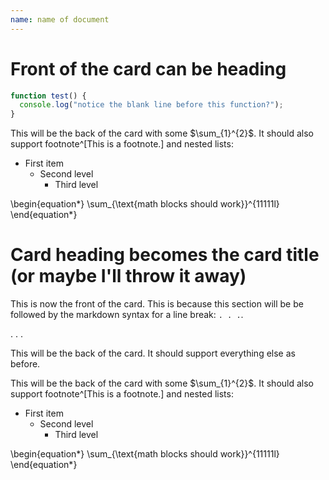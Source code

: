 ```yaml
---
name: name of document
---
```


# Front of the card can be heading

```javascript
function test() {
  console.log("notice the blank line before this function?");
}
```

This will be the back of the card with some $\sum_{1}^{2}$. It should also
support footnote^[This is a footnote.] and nested lists:

- First item
  - Second level
    - Third level

\begin{equation*}
  \sum_{\text{math blocks should work}}^{11111l}
\end{equation*}

# Card heading becomes the card title (or maybe I'll throw it away)

This is now the front of the card. This is because this section will be be
followed by the markdown syntax for a line break: `. . .`.

. . .

This will be the back of the card. It should support everything else as before.

This will be the back of the card with some $\sum_{1}^{2}$. It should also
support footnote^[This is a footnote.] and nested lists:

- First item
  - Second level
    - Third level

\begin{equation*}
  \sum_{\text{math blocks should work}}^{11111l}
\end{equation*}

